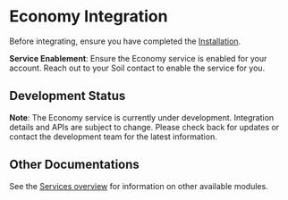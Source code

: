 # Economy Integration

Before integrating, ensure you have completed the [Installation](../Installation.md).

**Service Enablement**: Ensure the Economy service is enabled for your account. Reach out to your Soil contact to enable the service for you.

## Development Status

**Note**: The Economy service is currently under development. Integration details and APIs are subject to change. Please check back for updates or contact the development team for the latest information.

## Other Documentations

See the [Services overview](../README.md#services) for information on other available modules.